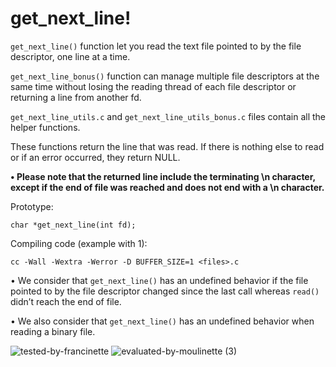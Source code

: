 # get_next_line!

```get_next_line()``` function let you read the text file pointed to by the file descriptor, one line at a time.

```get_next_line_bonus()``` function can manage multiple file descriptors at the same time without losing the reading thread of each
file descriptor or returning a line from another fd.

```get_next_line_utils.c``` and ```get_next_line_utils_bonus.c``` files contain all the helper functions.


These functions return the line that was read.
If there is nothing else to read or if an error occurred, they return NULL.

<strong>• Please note that the returned line include the terminating \n character, except if the end of file was reached and does not end with a \n character. </strong>


Prototype:
```
char *get_next_line(int fd);
```
Compiling code (example with 1):

```
cc -Wall -Wextra -Werror -D BUFFER_SIZE=1 <files>.c
```


• We consider that ```get_next_line()``` has an undefined behavior if the file pointed to by the file descriptor changed since the last call whereas ```read()``` didn’t reach the end of file.

• We also consider that ```get_next_line()``` has an undefined behavior when reading a binary file.


![tested-by-francinette](https://user-images.githubusercontent.com/109855801/203061253-176c5c43-450b-48a7-868b-9a46ecb24df1.svg) ![evaluated-by-moulinette (3)](https://user-images.githubusercontent.com/109855801/203502004-31b3f40f-7449-4018-80a6-6e0aaf3d4912.svg)


